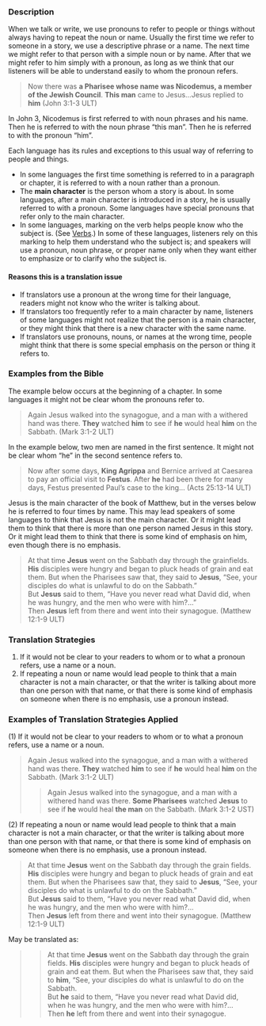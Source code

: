 

### Description

When we talk or write, we use pronouns to refer to people or things without always having to repeat the noun or name. Usually the first time we refer to someone in a story, we use a descriptive phrase or a name. The next time we might refer to that person with a simple noun or by name. After that we might refer to him simply with a pronoun, as long as we think that our listeners will be able to understand easily to whom the pronoun refers.

> Now there was **a Pharisee whose name was Nicodemus, a member of the Jewish Council**. **This man** came to Jesus…Jesus replied to **him** (John 3:1-3 ULT)

In John 3, Nicodemus is first referred to with noun phrases and his name. Then he is referred to with the noun phrase “this man”. Then he is referred to with the pronoun “him”.

Each language has its rules and exceptions to this usual way of referring to people and things.

* In some languages the first time something is referred to in a paragraph or chapter, it is referred to with a noun rather than a pronoun.
* The **main character** is the person whom a story is about. In some languages, after a main character is introduced in a story, he is usually referred to with a pronoun. Some languages have special pronouns that refer only to the main character.
* In some languages, marking on the verb helps people know who the subject is. (See [Verbs](../figs-verbs/01.md).) In some of these languages, listeners rely on this marking to help them understand who the subject is; and speakers will use a pronoun, noun phrase, or proper name only when they want either to emphasize or to clarify who the subject is.

#### Reasons this is a translation issue

* If translators use a pronoun at the wrong time for their language, readers might not know who the writer is talking about.
* If translators too frequently refer to a main character by name, listeners of some languages might not realize that the person is a main character, or they might think that there is a new character with the same name.
* If translators use pronouns, nouns, or names at the wrong time, people might think that there is some special emphasis on the person or thing it refers to.

### Examples from the Bible

The example below occurs at the beginning of a chapter. In some languages it might not be clear whom the pronouns refer to.

> Again Jesus walked into the synagogue, and a man with a withered hand was there. **They** watched **him** to see if **he** would heal **him** on the Sabbath. (Mark 3:1-2 ULT)


In the example below, two men are named in the first sentence. It might not be clear whom “he” in the second sentence refers to.

> Now after some days, **King Agrippa** and Bernice arrived at Caesarea to pay an official visit to **Festus**. After **he** had been there for many days, Festus presented Paul’s case to the king… (Acts 25:13-14 ULT)

Jesus is the main character of the book of Matthew, but in the verses below he is referred to four times by name. This may lead speakers of some languages to think that Jesus is not the main character. Or it might lead them to think that there is more than one person named Jesus in this story. Or it might lead them to think that there is some kind of emphasis on him, even though there is no emphasis.

> At that time **Jesus** went on the Sabbath day through the grainfields. **His** disciples were hungry and began to pluck heads of grain and eat them. But when the Pharisees saw that, they said to **Jesus**, “See, your disciples do what is unlawful to do on the Sabbath.”  
> But **Jesus** said to them, “Have you never read what David did, when he was hungry, and the men who were with him?…”  
> Then **Jesus** left from there and went into their synagogue. (Matthew 12:1-9 ULT)


### Translation Strategies

1. If it would not be clear to your readers to whom or to what a pronoun refers, use a name or a noun.
1. If repeating a noun or name would lead people to think that a main character is not a main character, or that the writer is talking about more than one person with that name, or that there is some kind of emphasis on someone when there is no emphasis, use a pronoun instead.

### Examples of Translation Strategies Applied

(1) If it would not be clear to your readers to whom or to what a pronoun refers, use a name or a noun.

> Again Jesus walked into the synagogue, and a man with a withered hand was there. **They** watched **him** to see if **he** would heal **him** on the Sabbath. (Mark 3:1-2 ULT)  
>> Again Jesus walked into the synagogue, and a man with a withered hand was there. **Some Pharisees** watched **Jesus** to see if **he** would heal **the man** on the Sabbath. (Mark 3:1-2 UST)

(2) If repeating a noun or name would lead people to think that a main character is not a main character, or that the writer is talking about more than one person with that name, or that there is some kind of emphasis on someone when there is no emphasis, use a pronoun instead.

> At that time **Jesus** went on the Sabbath day through the grain fields. **His** disciples were hungry and began to pluck heads of grain and eat them. But when the Pharisees saw that, they said to **Jesus**, “See, your disciples do what is unlawful to do on the Sabbath.”  
> But **Jesus** said to them, “Have you never read what David did, when he was hungry, and the men who were with him?…  
> Then **Jesus** left from there and went into their synagogue. (Matthew 12:1-9 ULT)

May be translated as:

>> At that time **Jesus** went on the Sabbath day through the grain fields. **His** disciples were hungry and began to pluck heads of grain and eat them. But when the Pharisees saw that, they said to **him**, “See, your disciples do what is unlawful to do on the Sabbath.  
>> But **he** said to them, “Have you never read what David did, when he was hungry, and the men who were with him?…  
>> Then **he** left from there and went into their synagogue.
